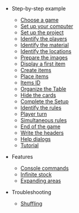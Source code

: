 - Step-by-step example
  - [Choose a game](step-by-step-example/choose-a-game.md)
  - [Set up your computer](step-by-step-example/set-up-your-computer.md)
  - [Set up the project](step-by-step-example/set-up-the-project.md)
  - [Identify the players](step-by-step-example/identify-the-players.md)
  - [Identify the material](step-by-step-example/identify-the-material.md)
  - [Identify the locations](step-by-step-example/identify-the-locations.md)
  - [Prepare the images](step-by-step-example/prepare-the-images.md)
  - [Display a first item](step-by-step-example/display-first-item.md)
  - [Create items](step-by-step-example/create-items.md)
  - [Place items](step-by-step-example/place-items.md)
  - [Items ID](step-by-step-example/items-id.md)
  - [Organize the Table](step-by-step-example/organize-the-table.md)
  - [Hide the cards](step-by-step-example/hide-the-cards.md)
  - [Complete the Setup](step-by-step-example/complete-the-setup.md)
  - [Identify the rules](step-by-step-example/identify-the-rules.md)
  - [Player turn](step-by-step-example/player-turn.md)
  - [Simultaneous rules](step-by-step-example/simultaneous-rules.md)
  - [End of the game](step-by-step-example/end-of-the-game.md)
  - [Write the headers](step-by-step-example/write-the-headers.md)
  - [Help dialogs](step-by-step-example/help-dialog.md)
  - [Tutorial](step-by-step-example/tutorial.md)

- Features
  - [Console commands](features/console-commands.md)
  - [Infinite stock](features/infinite-stock.md)
  - [Expanding areas](features/expanding-areas.md)

- Troubleshooting
  - [Shuffling](troubleshooting/shuffling.md)